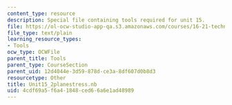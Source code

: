 ```yaml
---
content_type: resource
description: Special file containing tools required for unit 15.
file: https://ol-ocw-studio-app-qa.s3.amazonaws.com/courses/16-21-techniques-for-structural-analysis-and-design-spring-2005/4cdf69a5f6a41848ced66a6e1ad48989_Unit15_2planestress.nb
file_type: text/plain
learning_resource_types:
- Tools
ocw_type: OCWFile
parent_title: Tools
parent_type: CourseSection
parent_uid: 12d4044e-3d59-878d-ce3a-8df607d0b8d3
resourcetype: Other
title: Unit15_2planestress.nb
uid: 4cdf69a5-f6a4-1848-ced6-6a6e1ad48989
---
```

